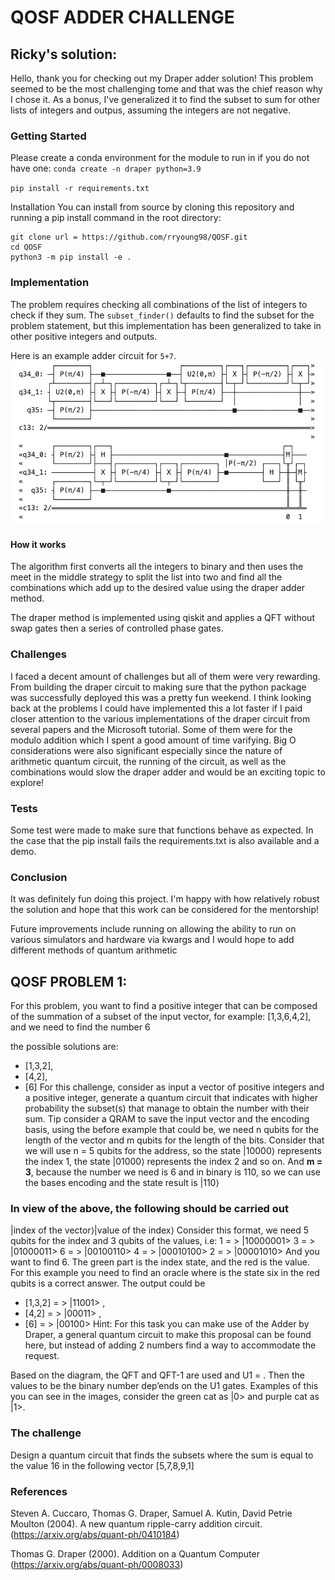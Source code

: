 # QOSF ADDER CHALLENGE

## Ricky's solution:

Hello, thank you for checking out my Draper adder solution! This problem seemed
to be the most challenging tome and that was the chief reason why I chose it. As a bonus, I've generalized it to find the subset to sum for other lists of integers and outpus, assuming the integers are not negative. 

### Getting Started

Please create a conda environment for the module to run in if you do not have
one: `conda create -n draper python=3.9`

`pip install -r requirements.txt`

Installation You can install from source by cloning this repository and running
a pip install command in the root directory:

```
git clone url = https://github.com/rryoung98/QOSF.git
cd QOSF
python3 -m pip install -e .
```

### Implementation

The problem requires checking all combinations of the list of integers to check
if they sum. The `subset_finder()` defaults to find the subset for the problem
statement, but this implementation has been generalized to take in other
positive integers and outputs.

Here is an example adder circuit for `5+7`.
![circuit](./assets/circuit.png)


#### How it works

The algorithm first converts all the integers to binary and then uses the meet
in the middle strategy to split the list into two and find all the combinations
which add up to the desired value using the draper adder method.

The draper method is implemented using qiskit and applies a QFT without swap
gates then a series of controlled phase gates. 



### Challenges

I faced a decent amount of challenges but all of them were very rewarding. From building the draper circuit to making sure that the python package was successfully deployed this was a pretty fun weekend. I think looking back at the problems I could have implemented this a lot faster if I paid closer attention to the various implementations of the draper circuit from several papers and the Microsoft tutorial. Some of them were for the modulo addition which I spent a good amount of time varifying. Big O considerations were also significant especially since the nature of arithmetic quantum circuit, the running of the circuit, as well as the combinations would slow the draper adder and would be an exciting topic to explore!

### Tests

Some test were made to make sure that functions behave as expected. In the case that the pip install fails the requirements.txt is also available and a demo.

### Conclusion

It was definitely fun doing this project. I'm happy with how relatively robust
the solution and hope that this work can be considered for the mentorship!

Future improvements include running on allowing the ability to run on various
simulators and hardware via kwargs and I would hope to add different methods of
quantum arithmetic

## QOSF PROBLEM 1:

For this problem, you want to find a positive integer that can be composed of
the summation of a subset of the input vector, for example: [1,3,6,4,2], and we
need to find the number 6

the possible solutions are:

- [1,3,2],
- [4,2],
- [6] For this challenge, consider as input a vector of positive integers and a
  positive integer, generate a quantum circuit that indicates with higher
  probability the subset(s) that manage to obtain the number with their sum. Tip
  consider a QRAM to save the input vector and the encoding basis, using the
  before example that could be, we need n qubits for the length of the vector
  and m qubits for the length of the bits. Consider that we will use n = 5
  qubits for the address, so the state |10000⟩ represents the index 1, the state
  |01000⟩ represents the index 2 and so on. And **m = 3**, because the number we
  need is 6 and in binary is 110, so we can use the bases encoding and the state
  result is |110⟩

### In view of the above, the following should be carried out

|index of the vector⟩|value of the index⟩ Consider this format, we need 5 qubits
for the index and 3 qubits of the values, i.e: 1 = > |10000001> 3 = > |01000011>
6 = > |00100110> 4 = > |00010100> 2 = > |00001010> And you want to find 6. The
green part is the index state, and the red is the value. For this example you
need to find an oracle where is the state six in the red qubits is a correct
answer. The output could be

- [1,3,2] = > |11001> ,
- [4,2] = > |00011> ,
- [6] = > |00100> Hint: For this task you can make use of the Adder by Draper, a
  general quantum circuit to make this proposal can be found here, but instead
  of adding 2 numbers find a way to accommodate the request.

Based on the diagram, the QFT and QFT-1 are used and U1 = . Then the values to
be the binary number dep’ends on the U1 gates. Examples of this you can see in
the images, consider the green cat as |0> and purple cat as |1>.

### The challenge

Design a quantum circuit that finds the subsets where the sum is equal to the
value 16 in the following vector [5,7,8,9,1]

### References

Steven A. Cuccaro, Thomas G. Draper, Samuel A. Kutin, David Petrie Moulton
(2004). A new quantum ripple-carry addition circuit.
(https://arxiv.org/abs/quant-ph/0410184)

Thomas G. Draper (2000). Addition on a Quantum Computer
(https://arxiv.org/abs/quant-ph/0008033)
